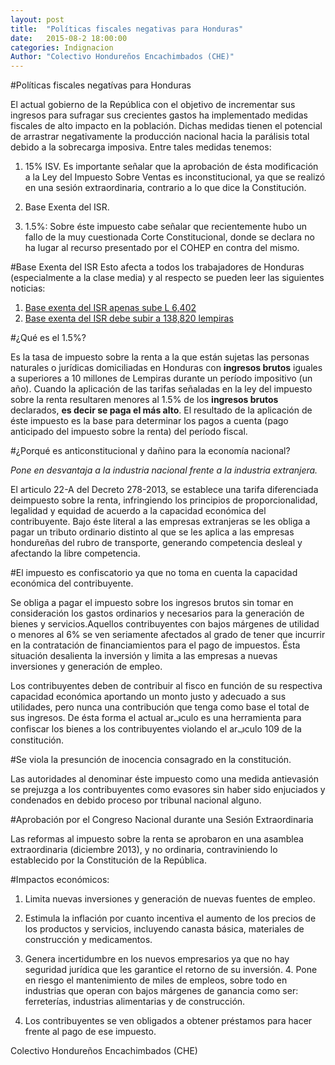 ```yaml
---
layout: post
title:  "Políticas fiscales negativas para Honduras"
date:   2015-08-2 18:00:00
categories: Indignacion
Author: "Colectivo Hondureños Encachimbados (CHE)"
---
```


#Políticas fiscales negatívas para Honduras

El actual gobierno de la República con el objetivo de incrementar sus ingresos para
sufragar sus crecientes gastos ha implementado medidas fiscales de alto impacto en la
población. Dichas medidas tienen el potencial de arrastrar negativamente la
producción nacional hacia la parálisis total debido a la sobrecarga imposiva. Entre tales medidas tenemos:

1. 15% ISV. Es importante señalar que la aprobación de ésta modificación a la Ley
del Impuesto Sobre Ventas es inconstitucional, ya que se realizó en una sesión
extraordinaria, contrario a lo que dice la Constitución.

2. Base Exenta del ISR.

3. 1.5%: Sobre éste impuesto cabe señalar que recientemente hubo un fallo de la
muy cuestionada Corte Constitucional, donde se declara no ha lugar al recurso
presentado por el COHEP en contra del mismo.


#Base Exenta del ISR
Esto afecta a todos los trabajadores de Honduras (especialmente a la clase media) y al
respecto se pueden leer las siguientes noticias:

1. [Base exenta del ISR apenas sube L 6,402](http://www.elheraldo.hn/economia/854123-216/base-exenta-del-isr-apenas-sube-l-6402)
2. [Base exenta del ISR debe subir a 138,820 lempiras](http://www.elheraldo.hn/inicio/837855-331/base-exenta-del-isr-debe-subir-a-138820-lempiras)



#¿Qué es el 1.5%?

Es la tasa de impuesto sobre la renta a la que están sujetas las personas naturales o jurídicas domiciliadas en Honduras con **ingresos brutos** iguales a superiores a 10 millones de Lempiras durante un período impositivo (un año). Cuando la aplicación de las tarifas señaladas en la ley del impuesto sobre la renta resultaren menores al 1.5% de los **ingresos brutos** declarados, **es decir se paga el más alto**. El resultado de la aplicación de éste impuesto es la base para determinar los pagos a cuenta (pago anticipado del impuesto sobre la renta) del período fiscal.

#¿Porqué es anticonstitucional y dañino para la economía nacional?

*Pone en desvantaja a la industria nacional frente a la industria extranjera.*

El articulo 22-A del Decreto 278-2013, se establece una tarifa diferenciada deimpuesto sobre la renta, infringiendo los principios de proporcionalidad, legalidad y equidad de acuerdo a la capacidad económica del contribuyente. Bajo éste literal a las empresas extranjeras se les obliga a pagar un tributo ordinario distinto al que se les aplica a las empresas hondureñas del rubro de transporte, generando competencia desleal y afectando la libre competencia.


#El impuesto es confiscatorio ya que no toma en cuenta la capacidad económica del contribuyente.

Se obliga a pagar el impuesto sobre los ingresos brutos sin tomar en consideración los gastos ordinarios y necesarios para la generación de bienes y servicios.Aquellos contribuyentes con bajos márgenes de utilidad o menores al 6% se ven seriamente afectados al grado de tener que incurrir en la contratación de financiamientos para el pago de impuestos. Ésta situación desalienta la inversión y limita a las empresas a nuevas inversiones y generación de empleo.

Los contribuyentes deben de contribuir al fisco en función de su respectiva capacidad económica aportando un monto justo y adecuado a sus utilidades, pero nunca una contribución que tenga como base el total de sus ingresos. De ésta forma el actual arࢤculo es una herramienta para confiscar los bienes a los contribuyentes violando el arࢤculo 109 de la constitución.

#Se viola la presunción de inocencia consagrado en la constitución.

Las autoridades al denominar éste impuesto como una medida antievasión se prejuzga a los contribuyentes como evasores sin haber sido enjuciados y condenados en debido proceso por tribunal nacional alguno.

#Aprobación por el Congreso Nacional durante una Sesión Extraordinaria 

Las reformas al impuesto sobre la renta se aprobaron en una asamblea extraordinaria (diciembre 2013), y no ordinaria, contraviniendo lo establecido por la
Constitución de la República.

#Impactos económicos:

1. Limita nuevas inversiones y generación de nuevas fuentes de empleo.

2. Estimula la inflación por cuanto incentiva el aumento de los precios de los productos y servicios, incluyendo canasta básica, materiales de construcción y medicamentos. 
	
3. Genera incertidumbre en los nuevos empresarios ya que no hay seguridad jurídica que les garantice el retorno de su inversión. 4. Pone en riesgo el mantenimiento de miles de empleos, sobre todo en industrias que operan con bajos márgenes de ganancia como ser: ferreterías, industrias alimentarias y de construcción.

5. Los contribuyentes se ven obligados a obtener préstamos para hacer frente al pago de ese impuesto.




Colectivo Hondureños Encachimbados (CHE)